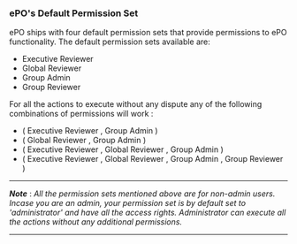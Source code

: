 [comment]: # " File: README.md"
[comment]: # "  Copyright (c) 2016-2024 Splunk Inc."
[comment]: # ""
[comment]: # "Licensed under the Apache License, Version 2.0 (the 'License');"
[comment]: # "you may not use this file except in compliance with the License."
[comment]: # "You may obtain a copy of the License at"
[comment]: # ""
[comment]: # "    http://www.apache.org/licenses/LICENSE-2.0"
[comment]: # ""
[comment]: # "Unless required by applicable law or agreed to in writing, software distributed under"
[comment]: # "the License is distributed on an 'AS IS' BASIS, WITHOUT WARRANTIES OR CONDITIONS OF ANY KIND,"
[comment]: # "either express or implied. See the License for the specific language governing permissions"
[comment]: # "and limitations under the License."
[comment]: # ""
### ePO's Default Permission Set

ePO ships with four default permission sets that provide permissions to ePO functionality. The
default permission sets available are:

-   Executive Reviewer
-   Global Reviewer
-   Group Admin
-   Group Reviewer

For all the actions to execute without any dispute any of the following combinations of permissions
will work :

-   ( Executive Reviewer , Group Admin )
-   ( Global Reviewer , Group Admin )
-   ( Executive Reviewer , Global Reviewer , Group Admin )
-   ( Executive Reviewer , Global Reviewer , Group Admin , Group Reviewer )

----------------------------------------------------------------------------------------------------

***Note*** : *All the permission sets mentioned above are for non-admin users. Incase you are an
admin, your permission set is by default set to 'administrator' and have all the access rights.
Administrator can execute all the actions without any additional permissions.*

----------------------------------------------------------------------------------------------------
